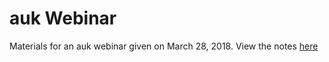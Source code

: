 # auk Webinar

Materials for an auk webinar given on March 28, 2018. View the notes [here](https://github.com/mstrimas/auk-webinar/blob/master/auk-webinar.md)
